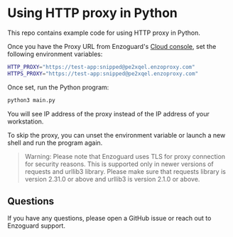 # Using HTTP proxy in Python

This repo contains example code for using HTTP proxy in Python.

Once you have the Proxy URL from Enzoguard's [Cloud console](https://cloud.enzoguard.com), set the following environment variables:

```bash
HTTP_PROXY="https://test-app:snipped@pe2xqel.enzoproxy.com"
HTTPS_PROXY="https://test-app:snipped@pe2xqel.enzoproxy.com"
```

Once set, run the Python program:

```bash
python3 main.py
```

You will see IP address of the proxy instead of the IP address of your workstation.

To skip the proxy, you can unset the environment variable or launch a new shell and run the program again.

> Warning: Please note that Enzoguard uses TLS for proxy connection for security reasons.
This is supported only in newer versions of requests and urllib3 library. Please make
sure that requests library is version 2.31.0 or above and urllib3 is version 2.1.0 or above.

## Questions

If you have any questions, please open a GitHub issue or reach out to Enzoguard support.

